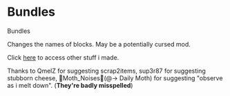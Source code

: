 # Bundles
Bundles

Changes the names of blocks.
May be a potentially cursed mod.


Click [here](https://github.com/SMOLKEYS) to access other stuff i made.


Thanks to QmelZ for suggesting scrap2items,
sup3r87 for suggesting stubborn cheese,
🦋Moth_Noises🦋(@-> Daily Moth) for suggesting "observe as i melt down".
(**They're badly misspelled**)
